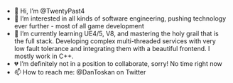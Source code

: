 - 👋 Hi, I’m @TwentyPast4
- 👀 I’m interested in all kinds of software engineering, pushing technology ever further - most of all game development
- 🌱 I’m currently learning UE4/5, V8, and mastering the holy grail that is the full stack. Developing complex multi-threaded services with very low fault tolerance and integrating them with a beautiful frontend. I mostly work in C++.
- 💔 I’m definitely not in a position to collaborate, sorry! No time right now 
- 📫 How to reach me: @DanToskan on Twitter

<!---
TwentyPast4/TwentyPast4 is a ✨ special ✨ repository because its `README.md` (this file) appears on your GitHub profile.
You can click the Preview link to take a look at your changes.
--->
